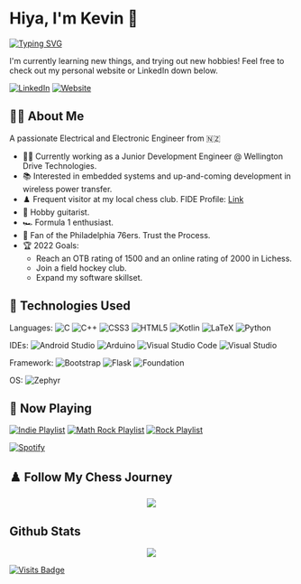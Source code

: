 
# Hiya, I'm Kevin :wave:

[![Typing SVG](https://readme-typing-svg.herokuapp.com?font=comforter&color=%232F8E8F&lines=Welcome+to+my+profile!;Junior+Development+Engineer)](https://git.io/typing-svg)

I'm currently learning new things, and trying out new hobbies! Feel free to check out my personal website or LinkedIn down below.

[![LinkedIn](https://img.shields.io/badge/linkedin-%230077B5.svg?&style=for-the-badge&logo=linkedin&logoColor=white)](https://www.linkedin.com/in/kevintangnzl)
[![Website](https://img.shields.io/badge/website-%232F8E8F.svg?style=for-the-badge)](https://www.kevtang.me/)

## :technologist: About Me

A passionate Electrical and Electronic Engineer from :new_zealand:

- :man_technologist: Currently working as a Junior Development Engineer @ Wellington Drive Technologies.
- :books: Interested in embedded systems and up-and-coming development in wireless power transfer.
- :chess_pawn: Frequent visitor at my local chess club. FIDE Profile: [Link](https://ratings.fide.com/profile/4317793)
- :guitar: Hobby guitarist.
- :racing_car: Formula 1 enthusiast.
- :basketball: Fan of the Philadelphia 76ers. Trust the Process.
- :trophy: 2022 Goals:
    - Reach an OTB rating of 1500 and an online rating of 2000 in Lichess.
    - Join a field hockey club.
    - Expand my software skillset.

## :toolbox: Technologies Used

Languages: 
![C](https://img.shields.io/badge/c-%2300599C.svg?style=for-the-badge&logo=c&logoColor=white)
![C++](https://img.shields.io/badge/c++-%2300599C.svg?style=for-the-badge&logo=c%2B%2B&logoColor=white)
![CSS3](https://img.shields.io/badge/css3-%231572B6.svg?style=for-the-badge&logo=css3&logoColor=white)
![HTML5](https://img.shields.io/badge/html5-%23E34F26.svg?style=for-the-badge&logo=html5&logoColor=white)
![Kotlin](https://img.shields.io/badge/kotlin-%230095D5.svg?style=for-the-badge&logo=kotlin&logoColor=white)
![LaTeX](https://img.shields.io/badge/latex-%23008080.svg?style=for-the-badge&logo=latex&logoColor=white)
![Python](https://img.shields.io/badge/python-3670A0?style=for-the-badge&logo=python&logoColor=ffdd54)

IDEs:
![Android Studio](https://img.shields.io/badge/Android%20Studio-3DDC84.svg?style=for-the-badge&logo=android-studio&logoColor=white)
![Arduino](https://img.shields.io/badge/-Arduino-00979D?style=for-the-badge&logo=Arduino&logoColor=white)
![Visual Studio Code](https://img.shields.io/badge/Visual%20Studio%20Code-0078d7.svg?style=for-the-badge&logo=visual-studio-code&logoColor=white)
![Visual Studio](https://img.shields.io/badge/Visual%20Studio-5C2D91.svg?style=for-the-badge&logo=visual-studio&logoColor=white)

Framework:
![Bootstrap](https://img.shields.io/badge/bootstrap-%23563D7C.svg?style=for-the-badge&logo=bootstrap&logoColor=white)
![Flask](https://img.shields.io/badge/flask-%23000.svg?style=for-the-badge&logo=flask&logoColor=white)
![Foundation](https://img.shields.io/badge/foundation-1583CC.svg?style=for-the-badge)

OS:
![Zephyr](https://img.shields.io/badge/zephyr-9B51E0.svg?style=for-the-badge)

## :musical_note: Now Playing

[![Indie Playlist](https://img.shields.io/badge/Indie-%231DB954.svg?&style=flat-square&logo=spotify&logoColor=white)](https://open.spotify.com/playlist/3laYaqr145YdILBqvYFIUu)
[![Math Rock Playlist](https://img.shields.io/badge/Math%20Rock-%231DB954.svg?&style=flat-square&logo=spotify&logoColor=white)](https://open.spotify.com/playlist/4X4y5Q9jwTAHqrLqCFxQke)
[![Rock Playlist](https://img.shields.io/badge/Rock-%231DB954.svg?&style=flat-square&logo=spotify&logoColor=white)](https://open.spotify.com/playlist/0Y0NwMy3wD0Bxm6wzf1wAK)

[![Spotify](https://kevtango.vercel.app/api/spotify)](https://open.spotify.com/user/1242974390)

## :chess_pawn: Follow My Chess Journey
<p align="center">
    <a href="https://github.com/KevTango/chess-rating-graph">
        <object data="https://chess-rating-graph.herokuapp.com/static/chess_rating_graph_tokyo.svg" type="image/svg+xml">
        <img src="https://chess-rating-graph.herokuapp.com/static/chess_rating_graph_tokyo.png" />
        </object>
    </a>
</p>

## Github Stats

<p align="center">
    <a href="https://github-readme-stats.vercel.app">
        <img src="https://github-readme-stats.vercel.app/api?username=KevTango&count_private=true&show_icons=true&theme=tokyonight" align="center">
    </a>
</p>

[![Visits Badge](https://badges.pufler.dev/visits/kevtango/kevtango)](https://badges.pufler.dev)
